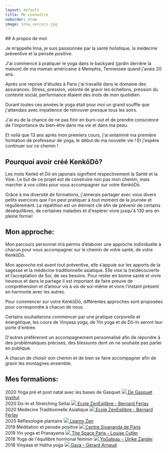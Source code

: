 ```yaml
---
layout: default
title: Me connaître
noborder: true
image: inna_vercors.jpg
---
```


<div class="block" markdown="1">
## A propos de moi:

Je m’appelle Inna, je suis passionnée par la santé holistique, la médecine préventive et la pensée positive. 

J'ai commencé à pratiquer le yoga dans le backyard (jardin derrière la maison) de ma maman américaine à Memphis, Tennessee quand j'avais 20 ans.

Après une reprise d'études à Paris j'ai travaillé dans le domaine des assurances. Stress, pression, volonté de gravir les échellons, pression du contexte social, performance étaient des mots de mon quotidien.

Durant toutes ces années le yoga était pour moi un grand souffle que j'attendais avec impatience de retrouver presque tous les soirs.

J'ai eu de la chance de ne pas finir en burn-out et de prendre conscience de l'importance du bien-être dans ma vie et dans ma peau.

Et voilà que 13 ans après mon premiers cours, j'ai entammé ma première formation de professeur de yoga, le début de ma nouvelle vie ! Et j'espère continuer sur ce chemin !


## Pourquoi avoir créé KenkōDō?


Les mots Kenkō et Dō en japonais signifient respectivement la Santé et la Voie. Le but de ce projet est de construire non pas mon chemin, mais marcher à vos côtés pour vous accompagner sur votre KenkōDō.

Grâce à ma diversité de formations, j'aimerais partager avec vous divers petits exercices que l'on peut pratiquer à tout moment de la journée et régulièrement. La répétition est un élément clé afin de prévenir de certains déséquilibres, de certaines maladies et d'espérer vivre jusqu'à 130 ans en pleine forme! 


## Mon approche:

Mon parcours personnel m’a permis d’élaborer une approche individuelle à chacun pour vous accompagner sur le chemin de votre santé, de votre KenkōDō.

Mon approche est avant tout préventive, elle s’appuie sur les apports de la sagesse et la médecine traditionnelle asiatique. Elle vise la (re)découverte et l’acceptation de Soi, de ses besoins. Pour rester en bonne santé et vivre heureux et dans le partage il est important de faire preuve de compréhension et d’amour vis à vis de soi-même et vivre l’instant présent en harmonie avec les autres.

Pour commencer sur votre KenkōDō, différentes approches sont proposées pour correspondre à chacun de nous.

Certains souhaiterons commencer par une pratique corporelle et énergétique, les cours de Vinyasa yoga, de Yin yoga et de Dō-In seront leur porte d'entrée.

D'autres préféreront un accompagnement personnalisé afin de répondre à des problèmatiques précises, des blessures dont on ne souhaite pas parler en publique.

A chacun de choisir son chemin et de bien se faire accompagner afin de gravir les montagnes ensemble.

  

## Mes formations:

<div class="formation">
	<label class="year">
		2020
	</label>
	<span class="titre">
		Yoga pré et post natal avec les bases de Gasquet
	</span>
	<span class="formateur">
	  <a href="https://www.degasquet.com/" target="_blank">
		<img src="/assets/images/25284.svg" />
		De Gasquet Institut
	  </a>
	</span>
</div>
<div class="formation">
	<label class="year">
		2020
	</label>
	<span class="titre">
		Do-In et Stretching Seïtai
	</span>
	<span class="formateur">
	  <a href="https://www.zeneqilibre.net" target="_blank">
		<img src="/assets/images/25284.svg" />
		Ecole ZenEqilibre - Bernard Ferlay
	  </a>
	</span>
</div>
<div class="formation">
	<label class="year">
		2020
	</label>
	<span class="titre">
		Medecine Traditionnelle Asiatique
	</span>
	<span class="formateur">
	  <a href="https://www.zeneqilibre.net" target="_blank">
		<img src="/assets/images/25284.svg" />
		Ecole ZenEqilibre - Bernard Ferlay
	  </a>
	</span>
</div>
<div class="formation">
	<label class="year">
		2020
	</label>
	<span class="titre">
		Réflexologie plantaire
	</span>
	<span class="formateur">
	  <a href="https://learnyzen.fr/" target="_blank">
		<img src="/assets/images/25284.svg" />
		Learny Zen
	  </a>
	</span>
</div>
<div class="formation">
	<label class="year">
		2019
	</label>
	<span class="titre">
		Méditation et pensée positive
	</span>
	<span class="formateur">
	  <a href="https://sivanandaparis.org/" target="_blank">
		<img src="/assets/images/25284.svg" />
		Centre Sivananda de Paris
	  </a>
	</span>
</div>
<div class="formation">
	<label class="year">
		2019
	</label>
	<span class="titre">
		Yin yoga et Pranayama
	</span>
	<span class="formateur">
	  <a href="http://thespaceparis.com/" target="_blank">
		<img src="/assets/images/25284.svg" />
		The Space Paris - Louise Cutler
	  </a>
	</span>
</div>
<div class="formation">
	<label class="year">
		2018
	</label>
	<span class="titre">
		Yoga de l'équilibre hormonal féminin
	</span>
	<span class="formateur">
	  <a href="https://yogateau.com/" target="_blank">
		<img src="/assets/images/25284.svg" />
		YoGateau - Ulrike Zander
	  </a>
	</span>
</div>
<div class="formation">
	<label class="year">
		2018
	</label>
	<span class="titre">
		Vinyasa et Hatha yoga
	</span>
	<span class="formateur">
	  <a href="https://gerardarnaudyoga.com/" target="_blank">
		<img src="/assets/images/25284.svg" />
		Gaya - Gérard Arnaud
	  </a>
	</span>
</div>
</div>
